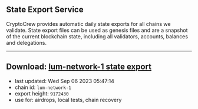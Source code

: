## State Export Service
CryptoCrew provides automatic daily state exports for all chains we validate. State export files can be used as genesis files and are a snapshot of the current blockchain state, including all validators, accounts, balances and delegations.

---
**Download: [lum-network-1 state export](https://dl.ccvalidators.com/SERVICE/lumnetwork/lum-network-1_export_9172430.json)**
---

- last updated: Wed Sep 06 2023 05:47:14
- chain id: `lum-network-1`
- export height: `9172430`
- use for: airdrops, local tests, chain recovery
